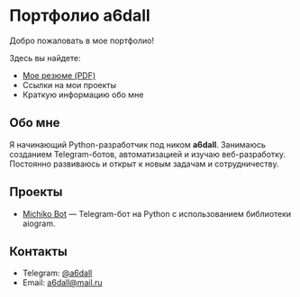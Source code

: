# Портфолио a6dall

Добро пожаловать в мое портфолио!

Здесь вы найдете:
- [Мое резюме (PDF)](https://github.com/a6dall/portfolio/blob/main/resume.pdf)
- Ссылки на мои проекты
- Краткую информацию обо мне

## Обо мне

Я начинающий Python-разработчик под ником **a6dall**. Занимаюсь созданием Telegram-ботов, автоматизацией и изучаю веб-разработку. Постоянно развиваюсь и открыт к новым задачам и сотрудничеству.

## Проекты

- [Michiko Bot](https://github.com/a6dall/michiko_bot) — Telegram-бот на Python с использованием библиотеки aiogram.

## Контакты

- Telegram: [@a6dall](https://t.me/a6dall)
- Email: a6dall@mail.ru
